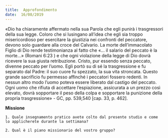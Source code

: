 ```yaml
---
title:  Approfondimento
date:  16/08/2019
---
```


«Dio ha chiaramente affermato nella sua Parola che egli punirà i trasgressori della sua legge. Coloro che si lusingano all’idea che egli sia troppo misericordioso per esercitare la giustizia nei confronti del peccatore, devono solo guardare alla croce del Calvario. La morte dell’immacolato Figlio di Dio rende testimonianza al fatto che «... il salario del peccato è la morte...» (Romani 6:23 ) e che ogni violazione della legge di Dio dovrà ricevere la sua giusta retribuzione. Cristo, pur essendo senza peccato, divenne peccato per l’uomo. Egli portò su di sé la trasgressione e fu separato dal Padre: il suo cuore fu spezzato, la sua vita stroncata. Questo grande sacrificio fu permesso affinché i peccatori fossero redenti. In nessun altro modo l’uomo poteva essere liberato dal castigo del peccato. Ogni uomo che rifiuta di accettare l’espiazione, assicurata a un prezzo così elevato, dovrà sopportare il peso della colpa e sopportare la punizione della propria trasgressione» - GC, pp. 539,540 [cap. 33, p. 462].

**Missione**

`1.	Quale insegnamento pratico avete colto dal presente studio e come lo applicherete durante la settimana?`

`2.	Qual è il piano missionario del vostro gruppo?`